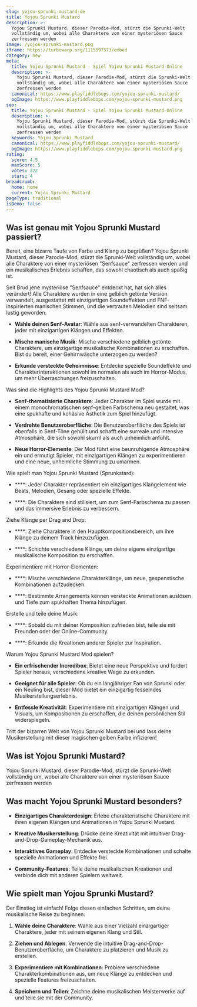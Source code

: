 ```yaml
---
slug: yojou-sprunki-mustard-de
title: Yojou Sprunki Mustard
description: >-
  Yojou Sprunki Mustard, dieser Parodie-Mod, stürzt die Sprunki-Welt
  vollständig um, wobei alle Charaktere von einer mysteriösen Sauce
  zerfressen werden
image: /yojou-sprunki-mustard.png
iframe: https://turbowarp.org/1115597573/embed
category: new
meta:
  title: Yojou Sprunki Mustard - Spiel Yojou Sprunki Mustard Online
  description: >-
    Yojou Sprunki Mustard, dieser Parodie-Mod, stürzt die Sprunki-Welt
    vollständig um, wobei alle Charaktere von einer mysteriösen Sauce
    zerfressen werden
  canonical: https://www.playfiddlebops.com/yojou-sprunki-mustard/
  ogImage: https://www.playfiddlebops.com/yojou-sprunki-mustard.png
seo:
  title: Yojou Sprunki Mustard - Spiel Yojou Sprunki Mustard Online
  description: >-
    Yojou Sprunki Mustard, dieser Parodie-Mod, stürzt die Sprunki-Welt
    vollständig um, wobei alle Charaktere von einer mysteriösen Sauce
    zerfressen werden
  keywords: Yojou Sprunki Mustard
  canonical: https://www.playfiddlebops.com/yojou-sprunki-mustard/
  ogImage: https://www.playfiddlebops.com/yojou-sprunki-mustard.png
rating:
  score: 4.5
  maxScore: 5
  votes: 322
  stars: 4
breadcrumb:
  home: home
  current: Yojou Sprunki Mustard
pageType: traditional
isDemo: false
---
```


## Was ist genau mit Yojou Sprunki Mustard passiert?

Bereit, eine bizarre Taufe von Farbe und Klang zu begrüßen? Yojou Sprunki Mustard, dieser Parodie-Mod, stürzt die Sprunki-Welt vollständig um, wobei alle Charaktere von einer mysteriösen "Senfsauce" zerfressen werden und ein musikalisches Erlebnis schaffen, das sowohl chaotisch als auch spaßig ist.

Seit Brud jene mysteriöse "Senfsauce" entdeckt hat, hat sich alles verändert! Alle Charaktere wurden in eine gelblich getönte Version verwandelt, ausgestattet mit einzigartigen Soundeffekten und FNF-inspirierten manischen Stimmen, und die vertrauten Melodien sind seltsam lustig geworden.

- **Wähle deinen Senf-Avatar**: Wähle aus senf-verwandelten Charakteren, jeder mit einzigartigen Klängen und Effekten.

- **Mische manische Musik**: Mische verschiedene gelblich getönte Charaktere, um einzigartige musikalische Kombinationen zu erschaffen. Bist du bereit, einer Gehirnwäsche unterzogen zu werden?

- **Erkunde versteckte Geheimnisse**: Entdecke spezielle Soundeffekte und Charakterinteraktionen sowohl im normalen als auch im Horror-Modus, um mehr Überraschungen freizuschalten.

Was sind die Highlights des Yojou Sprunki Mustard Mod?

- **Senf-thematisierte Charaktere**: Jeder Charakter im Spiel wurde mit einem monochromatischen senf-gelben Farbschema neu gestaltet, was eine spukhafte und kohäsive Ästhetik zum Spiel hinzufügt.

- **Verdrehte Benutzeroberfläche**: Die Benutzeroberfläche des Spiels ist ebenfalls in Senf-Töne gehüllt und schafft eine surreale und intensive Atmosphäre, die sich sowohl skurril als auch unheimlich anfühlt.

- **Neue Horror-Elemente**: Der Mod führt eine beunruhigende Atmosphäre ein und ermutigt Spieler, mit einzigartigen Klängen zu experimentieren und eine neue, unheimliche Stimmung zu umarmen.

Wie spielt man Yojou Sprunki Mustard (Sprunkstard):

- ****: Jeder Charakter repräsentiert ein einzigartiges Klangelement wie Beats, Melodien, Gesang oder spezielle Effekte.

- ****: Die Charaktere sind stilisiert, um zum Senf-Farbschema zu passen und das immersive Erlebnis zu verbessern.

Ziehe Klänge per Drag and Drop:

- ****: Ziehe Charaktere in den Hauptkompositionsbereich, um ihre Klänge zu deinem Track hinzuzufügen.

- ****: Schichte verschiedene Klänge, um deine eigene einzigartige musikalische Komposition zu erschaffen.

Experimentiere mit Horror-Elementen:

- ****: Mische verschiedene Charakterklänge, um neue, gespenstische Kombinationen aufzudecken.

- ****: Bestimmte Arrangements können versteckte Animationen auslösen und Tiefe zum spukhaften Thema hinzufügen.

Erstelle und teile deine Musik:

- ****: Sobald du mit deiner Komposition zufrieden bist, teile sie mit Freunden oder der Online-Community.

- ****: Erkunde die Kreationen anderer Spieler zur Inspiration.

Warum Yojou Sprunki Mustard Mod spielen?

- **Ein erfrischender Incredibox**: Bietet eine neue Perspektive und fordert Spieler heraus, verschiedene kreative Wege zu erkunden.

- **Geeignet für alle Spieler**: Ob du ein langjähriger Fan von Sprunki oder ein Neuling bist, dieser Mod bietet ein einzigartig fesselndes Musikerstellungserlebnis.

- **Entfessle Kreativität**: Experimentiere mit einzigartigen Klängen und Visuals, um Kompositionen zu erschaffen, die deinen persönlichen Stil widerspiegeln.

Tritt der bizarren Welt von Yojou Sprunki Mustard bei und lass deine Musikerstellung mit dieser magischen gelben Farbe infizieren!

## Was ist Yojou Sprunki Mustard?

Yojou Sprunki Mustard, dieser Parodie-Mod, stürzt die Sprunki-Welt vollständig um, wobei alle Charaktere von einer mysteriösen Sauce zerfressen werden

## Was macht Yojou Sprunki Mustard besonders?

- **Einzigartiges Charakterdesign**: Erlebe charakteristische Charaktere mit ihren eigenen Klängen und Animationen in Yojou Sprunki Mustard.

- **Kreative Musikerstellung**: Drücke deine Kreativität mit intuitiver Drag-and-Drop-Gameplay-Mechanik aus.

- **Interaktives Gameplay**: Entdecke versteckte Kombinationen und schalte spezielle Animationen und Effekte frei.

- **Community-Features**: Teile deine musikalischen Kreationen und verbinde dich mit anderen Spielern weltweit.

## Wie spielt man Yojou Sprunki Mustard?

Der Einstieg ist einfach! Folge diesen einfachen Schritten, um deine musikalische Reise zu beginnen:

1. **Wähle deine Charaktere**: Wähle aus einer Vielzahl einzigartiger Charaktere, jeder mit seinem eigenen Klang und Stil.

1. **Ziehen und Ablegen**: Verwende die intuitive Drag-and-Drop-Benutzeroberfläche, um Charaktere zu platzieren und Musik zu erstellen.

1. **Experimentiere mit Kombinationen**: Probiere verschiedene Charakterkombinationen aus, um neue Klänge zu entdecken und spezielle Features freizuschalten.

1. **Speichern und Teilen**: Zeichne deine musikalischen Meisterwerke auf und teile sie mit der Community.
